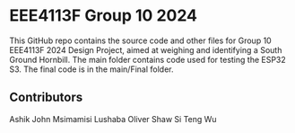 # EEE4113F Group 10 2024
 This GitHub repo contains the source code and other files for Group 10 EEE4113F 2024 Design Project, aimed at weighing and identifying a South Ground Hornbill. The main folder contains code used for testing the ESP32 S3. The final code is in the main/Final folder. 

## Contributors
Ashik John
Msimamisi Lushaba
Oliver Shaw
Si Teng Wu
